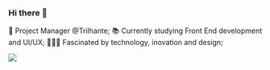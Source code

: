 ### Hi there 👋
🔁 Project Manager @Trilhante;
📚 Currently studying Front End development and UI/UX;
👩🏾‍💻 Fascinated by technology, inovation and design;

<a href="ederson.rodrigues777@gmail.com"><img src="https://img.shields.io/badge/Gmail-D14836?style=for-the-badge&logo=gmail&logoColor=white"/><a/>
<!--
### Languages and Tools 🧰
-
-->
